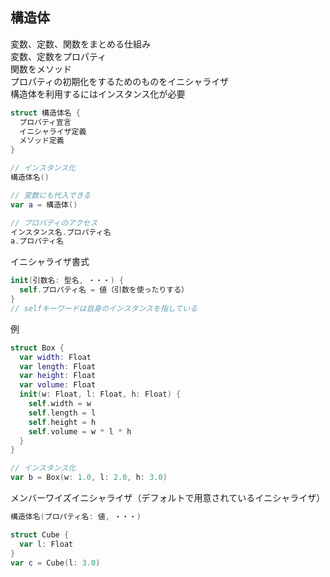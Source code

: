 ## 構造体
変数、定数、関数をまとめる仕組み<br>
変数、定数をプロパティ<br>
関数をメソッド<br>
プロパティの初期化をするためのものをイニシャライザ<br>
構造体を利用するにはインスタンス化が必要
``` swift
struct 構造体名 {
  プロパティ宣言
  イニシャライザ定義
  メソッド定義
}

// インスタンス化
構造体名()

// 変数にも代入できる
var a = 構造体()

// プロパティのアクセス
インスタンス名.プロパティ名
a.プロパティ名
```
イニシャライザ書式
``` swift
init(引数名: 型名, ・・・) {
  self.プロパティ名 = 値（引数を使ったりする）
}
// selfキーワードは自身のインスタンスを指している
```
例
``` swift
struct Box {
  var width: Float
  var length: Float
  var height: Float
  var volume: Float
  init(w: Float, l: Float, h: Float) {
    self.width = w
    self.length = l
    self.height = h
    self.volume = w * l * h
  }
}

// インスタンス化
var b = Box(w: 1.0, l: 2.0, h: 3.0)
```
メンバーワイズイニシャライザ（デフォルトで用意されているイニシャライザ）
``` swift
構造体名(プロパティ名: 値, ・・・)

struct Cube {
  var l: Float
}
var c = Cube(l: 3.0)
```
